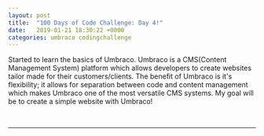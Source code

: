 ```yaml
---
layout: post
title:  "100 Days of Code Challenge: Day 4!"
date:   2019-01-21 18:30:22 +0000
categories: umbraco codingchallenge
---
```


<p>Started to learn the basics of Umbraco.  Umbraco is a CMS(Content Management System) platform which allows developers to create websites tailor made for their customers/clients.  The benefit of Umbraco is it's flexibility; it allows for separation between code and content management which makes Umbraco one of the most versatile CMS systems.  My goal will be to create a simple website with Umbraco! 
</p>

<br/>
<hr>
  